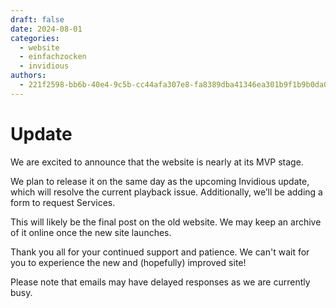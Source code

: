 ```yaml
---
draft: false
date: 2024-08-01
categories:
  - website
  - einfachzocken
  - invidious
authors:
  - 221f2598-bb6b-40e4-9c5b-cc44afa307e8-fa8389dba41346ea301b9f1b9b0da0f1
---
```


# Update

We are excited to announce that the website is nearly at its MVP stage.

We plan to release it on the same day as the upcoming Invidious update, which will resolve the current playback issue. Additionally, we’ll be adding a form to request Services.

This will likely be the final post on the old website. We may keep an archive of it online once the new site launches.

Thank you all for your continued support and patience. We can't wait for you to experience the new and (hopefully) improved site!

Please note that emails may have delayed responses as we are currently busy.